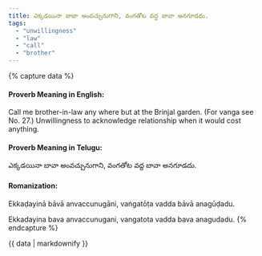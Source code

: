 ```yaml
---
title: ఎక్కడయినా బావా అంవచ్చునుగాని, వంగతోట వద్ద బావా అనగూడదు.
tags:
  - "unwillingness"
  - "law"
  - "call"
  - "brother"
---
```


{% capture data %}
#### Proverb Meaning in English:
Call me brother-in-law any where but at the Brinjal garden.
(For vanga see No. 27.)
Unwillingness to acknowledge relationship when it would cost anything.

#### Proverb Meaning in Telugu:
ఎక్కడయినా బావా అంవచ్చునుగాని, వంగతోట వద్ద బావా అనగూడదు.

#### Romanization:
Ekkaḍayinā bāvā anvaccunugāni, vaṅgatōṭa vadda bāvā anagūḍadu.

Ekkadayina bava anvaccunugani, vangatota vadda bava anagudadu.
{% endcapture %}

{{ data | markdownify }}

